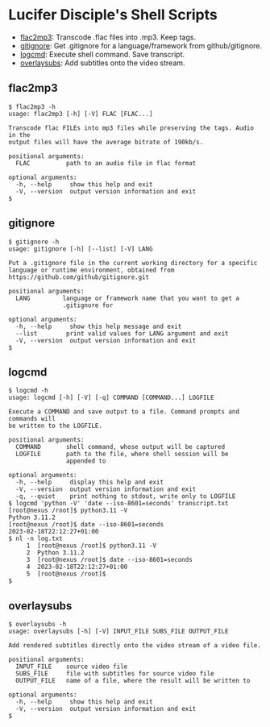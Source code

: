 # Lucifer Disciple's Shell Scripts

* [flac2mp3](#flac2mp3): Transcode .flac files into .mp3. Keep tags.
* [gitignore](#gitignore): Get .gitignore for a language/framework from github/gitignore.
* [logcmd](#logcmd): Execute shell command. Save transcript.
* [overlaysubs](#overlaysubs): Add subtitles onto the video stream.

## flac2mp3

```
$ flac2mp3 -h
usage: flac2mp3 [-h] [-V] FLAC [FLAC...]

Transcode flac FILEs into mp3 files while preserving the tags. Audio in the
output files will have the average bitrate of 190kb/s.

positional arguments:
  FLAC          path to an audio file in flac format

optional arguments:
  -h, --help     show this help and exit
  -V, --version  output version information and exit
$
```

## gitignore

```
$ gitignore -h
usage: gitignore [-h] [--list] [-V] LANG

Put a .gitignore file in the current working directory for a specific
language or runtime environment, obtained from
https://github.com/github/gitignore.git

positional arguments:
  LANG         language or framework name that you want to get a
               .gitignore for

optional arguments:
  -h, --help     show this help message and exit
  --list        print valid values for LANG argument and exit
  -V, --version  output version information and exit
$
```

## logcmd

```
$ logcmd -h
usage: logcmd [-h] [-V] [-q] COMMAND [COMMAND...] LOGFILE

Execute a COMMAND and save output to a file. Command prompts and commands will
be written to the LOGFILE.

positional arguments:
  COMMAND       shell command, whose output will be captured
  LOGFILE       path to the file, where shell session will be
                appended to

optional arguments:
  -h, --help     display this help and exit
  -V, --version  output version information and exit
  -q, --quiet    print nothing to stdout, write only to LOGFILE
$ logcmd 'python -V' 'date --iso-8601=seconds' transcript.txt
[root@nexus /root]$ python3.11 -V
Python 3.11.2
[root@nexus /root]$ date --iso-8601=seconds
2023-02-18T22:12:27+01:00
$ nl -n log.txt
     1	[root@nexus /root]$ python3.11 -V
     2	Python 3.11.2
     3	[root@nexus /root]$ date --iso-8601=seconds
     4	2023-02-18T22:12:27+01:00
     5	[root@nexus /root]$ 
$
```

## overlaysubs

```
$ overlaysubs -h
usage: overlaysubs [-h] [-V] INPUT_FILE SUBS_FILE OUTPUT_FILE

Add rendered subtitles directly onto the video stream of a video file.

positional arguments:
  INPUT_FILE    source video file
  SUBS_FILE     file with subtitles for source video file
  OUTPUT_FILE   name of a file, where the result will be written to

optional arguments:
  -h, --help     show this help and exit
  -V, --version  output version information and exit
$
```
